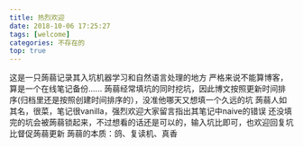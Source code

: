 ```yaml
---
title: 热烈欢迎
date: 2018-10-06 17:25:27
tags: [welcome]
categories: 不存在的
top: true
---
```


这是一只蒟蒻记录其入坑机器学习和自然语言处理的地方
严格来说不能算博客，算是一个在线笔记备份......
蒟蒻经常填坑的同时挖坑，因此博文按照更新时间排序(归档里还是按照创建时间排序的），没准他哪天又想填一个久远的坑
蒟蒻人如其名，很菜，笔记很vanilla，强烈欢迎大家留言指出其笔记中naive的错误
还没填完的坑会被蒟蒻锁起来，不过想看的话还是可以的，输入坑比即可，也欢迎回复坑比督促蒟蒻更新
蒟蒻的本质：鸽、复读机、真香

<!--more-->